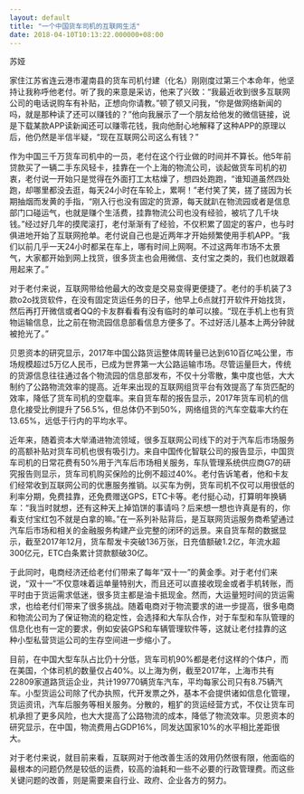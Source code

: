 ```yaml
---
layout: default
title: "一个中国货车司机的互联网生活"
date: 2018-04-10T10:13:22.000000+08:00
---
```


苏娅

家住江苏省连云港市灌南县的货车司机付建（化名）刚刚度过第三个本命年，他坚持让我称呼他老付。听了我的来意是采访，他来了兴致：“我最近收到很多互联网公司的电话说购车有补贴，正想向你请教。”顿了顿又问我，“你是做网络新闻的吗，就是那种读了还可以赚钱的？”他向我展示了一个朋友给他发的微信链接，说是下载某款APP读新闻还可以赚零花钱，我向他耐心地解释了这种APP的原理以后，他仍然是半信半疑，“现在互联网公司这么有钱？”

作为中国三千万货车司机中的一员，老付在这个行业做的时间并不算长。他5年前贷款买了一辆二手东风轻卡，挂靠在一个上海的物流公司，谈起做货车司机的初衷，老付说一开始只是觉得在外面打工太枯燥了，想四处跑跑，“谁知道虽然四处跑，却哪里都没去逛，每天24小时在车轮上，累啊！”老付笑了笑，搓了搓因为长期抽烟而发黄的手指，“刚入行也没有固定的货源，每天就趴在物流园或者是信息部门口碰运气，也就是赚个生活费，挂靠物流公司也没有经验，被坑了几千块钱。”经过好几年的摸爬滚打，老付渐渐有了经验，不仅积累了固定的客户，也与时俱进地开始了互联网抢单。老付说自己也是近两年才开始频繁使用手机APP。“我们以前几乎一天24小时都呆在车上，哪有时间上网啊。不过这两年市场不太景气，大家都开始到网上找货，很多货主也会用微信、支付宝之类的，我们也就跟着用起来了。”

对于老付来说，互联网带给他最大的改变是交易变得更便捷了。老付的手机装了3款o2o找货软件，在没有固定货运任务的日子，他早上6点就打开软件开始找货，然后再打开微信或者QQ的卡友群看看有没有临时的单可以接。“现在手机上也有货物运输信息，比之前在物流园信息部看信息方便多了。不过好活儿基本上两分钟就被抢光了。”

贝恩资本的研究显示，2017年中国公路货运整体周转量已达到610百亿吨公里，市场规模超过5万亿人民币，已成为世界第一大公路运输市场。尽管运量巨大，传统的货源信息往往通过各个物流园的信息部发布，不仅十分零散，集中度也低，大大制约了公路物流效率的提高。近年来出现的互联网组货平台有效提高了车货匹配的效率，降低了货车司机的空载率。来自货车帮的报告显示，2017年货车司机的信息化接受比例提升了56.5%，但总体仍不到50%，网络组货的汽车空载率大约在13.65%，远低于行内的平均水平。

近年来，随着资本大举涌进物流领域，很多互联网公司线下的对于汽车后市场服务的高额补贴对货车司机也很有吸引力。来自中国传化智联公司的报告显示，中国货车司机的日常花费有50%用于汽车后市场相关服务，车队管理系统供应商G7的研究报告则显示，货车司机购买保险的比例不超过40%。老付告诉笔者，他和卡友们经常收到互联网公司的优惠服务推销。以买车为例，货车司机不仅可以用很低的利率分期，免费挂靠，还免费赠送GPS，ETC卡等。老付挺心动，打算明年换辆车：“我当时就想，还有这种天上掉馅饼的事请吗？后来想一想也许真是有的，你看支付宝红包不就是白拿的嘛。”在一系列补贴背后，是互联网货运服务商希望通过汽车后市场和相关的金融服务构建产业完整的闭环的远景。来自货车帮的数据显示，截至2017年12月，货车帮发卡突破136万张，日充值额破1.2亿，年流水超300亿元，ETC白条累计贷款额破30亿。

于此同时，电商经济还给老付们带来了每年“双十一”的黄金季。对于老付们来说，“双十一”不仅意味着运单量特别大，而且还可以直接收现金或者手机转账，而平时由于货运需求低迷，很多货主都是油卡抵现金。然而，大运量短时间的货运需求，也给老付们带来了很多挑战。随着电商对于物流要求的进一步提高，很多电商和物流公司为了保证物流的稳定性，会选择和大车队合作，对于车型和车队管理的信息化也有一定的要求，例如安装GPS和车辆管理软件等，这就让老付挂靠的这种小型私营货运公司的生存空间进一步缩小了。

目前，在中国大型车队占比仍十分低，货车司机90%都是老付这样的个体户，而在美国，个体司机的数量仅占40%。以上海为例，截至2017年，上海市共有22809家道路货运企业，共计199770辆货车汽车，平均每家公司只有8.75辆汽车。小型货运公司除了代办执照，代开发票之外，基本不会提供诸如信息化管理，货运资讯，汽车后服务等相关服务。分散的，粗犷的货运经营方式，不仅让货车司机承担了更多风险，也大大提高了公路物流的成本，降低了物流效率。贝恩资本的研究显示，在中国，物流费用占GDP16%，同发达国家10%的水平相比差距很大。

对于老付来说，就目前来看，互联网对于他改善生活的效用仍然很有限，他面临的最根本的问题仍然是较低的运费，较高的油耗和一些不必要的行政管理费。而这些关键问题的改善，则是需要来自行业、政府、企业各方的努力。

